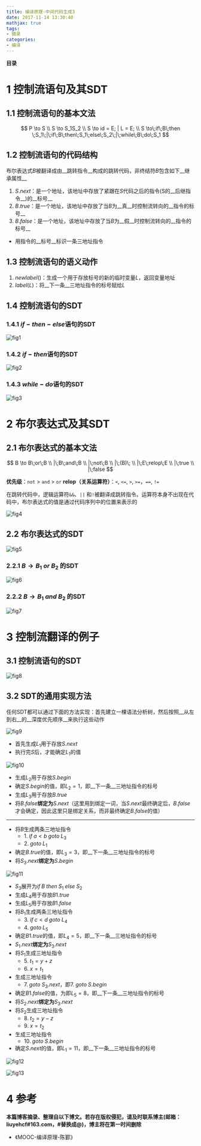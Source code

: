 ```yaml
---
title: 编译原理-中间代码生成3
date: 2017-11-14 13:30:40
mathjax: true
tags: 
- 摘录
categories: 
- 编译
---
```


__目录__

<!-- toc -->
<!--more-->

# 1 控制流语句及其SDT

## 1.1 控制流语句的基本文法

$$
P \to S \\
S \to S_1S_2 \\
S \to id = E; | L = E; \\
S \to\;if\;B\;then \;S_1\;|\;if\;B\;then\;S_1\;else\;S_2\;|\;while\;B\;do\;S_1
$$

## 1.2 控制流语句的代码结构

布尔表达式$B$被翻译成由__跳转指令__构成的跳转代码，非终结符$B$包含如下__继承属性__

1. $S.next$：是一个地址，该地址中存放了紧跟在$S$代码之后的指令(S的__后继指令__)的__标号__
1. $B.true$：是一个地址，该地址中存放了当$B$为__真__时控制流转向的__指令的标号__
1. $B.false$：是一个地址，该地址中存放了当$B$为__假__时控制流转向的__指令的标号__
* 用指令的__标号__标识一条三地址指令

## 1.3 控制流语句的语义动作

1. $newlabel()$：生成一个用于存放标号的新的临时变量$L$，返回变量地址
1. $label(L)$：将__下一条__三地址指令的标号赋给$L$

## 1.4 控制流语句的SDT

### 1.4.1 $if-then-else$语句的SDT

![fig1](/images/编译原理-中间代码生成3/fig1.jpg)

### 1.4.2 $if-then$语句的SDT

![fig2](/images/编译原理-中间代码生成3/fig2.jpg)

### 1.4.3 $while-do$语句的SDT

![fig3](/images/编译原理-中间代码生成3/fig3.jpg)

# 2 布尔表达式及其SDT

## 2.1 布尔表达式的基本文法

$$
B \to B\;or\;B \\
|\;B\;and\;B \\
|\;not\;B \\
|\;(B)\; \\
|\;E\;relop\;E \\
|\;true \\
|\;false
$$

__优先级__：`not` \> `and` \> `or`
__relop（关系运算符）__：`<`, `<=`, `>`, `>=`，`==`, `!=`

在跳转代码中，逻辑运算符`&&`、`||` 和`!`被翻译成跳转指令。运算符本身不出现在代码中，布尔表达式的值是通过代码序列中的位置来表示的

![fig4](/images/编译原理-中间代码生成3/fig4.jpg)

## 2.2 布尔表达式的SDT

![fig5](/images/编译原理-中间代码生成3/fig5.jpg)

### 2.2.1 $B \to B_1\;or\;B_2$ 的SDT

![fig6](/images/编译原理-中间代码生成3/fig6.jpg)

### 2.2.2 $B \to B_1\;and\;B_2$ 的SDT

![fig7](/images/编译原理-中间代码生成3/fig7.jpg)

# 3 控制流翻译的例子

## 3.1 控制流语句的SDT

![fig8](/images/编译原理-中间代码生成3/fig8.jpg)

## 3.2 SDT的通用实现方法

任何SDT都可以通过下面的方法实现：首先建立一棵语法分析树，然后按照__从左到右__的__深度优先顺序__来执行这些动作

![fig9](/images/编译原理-中间代码生成3/fig9.jpg)

* 首先生成$L_1$用于存放$S.next$
* 执行完$S$后，才能确定$L_1$的值

![fig10](/images/编译原理-中间代码生成3/fig10.jpg)

* 生成$L_2$用于存放$S.begin$
* 确定$S.begin$的值，即$L_2=1$，即__下一条__三地址指令的标号
* 生成$L_3$用于存放$B.true$
* 将$B.false$__绑定为__$S.next$（这里用到绑定一词，当$S.next$最终确定后，$B.false$才会确定，因此这里只是绑定关系，而非最终确定$B.false$的值）

---

* 将$B$生成两条三地址指令
    * $1.\;if\;a<b\;goto\;L_3$
    * $2.\;goto\;L_1$
* 确定$B.true$的值，即$L_3=3$，即__下一条__三地址指令的标号
* 将$S_3.next$__绑定为__$S.begin$

![fig11](/images/编译原理-中间代码生成3/fig11.jpg)

* $S_3$展开为$if\;B\;then\;S_1\;else\;S_2$
* 生成$L_4$用于存放$B1.true$
* 生成$L_5$用于存放$B1.false$
* 将$B_1$生成两条三地址指令
    * $3.\;if\;c<d\;goto\;L_4$
    * $4.\;goto\;L_5$
* 确定$B1.true$的值，即$L_4=5$，即__下一条__三地址指令的标号
* $S_1.next$__绑定为__$S_3.next$
* 将$S_1$生成三地址指令
    * $5.\;t_1 = y+z$
    * $6.\;x = t_1$
* 生成三地址指令
    * $7.\;goto\;S_3.next$，即$7.\;goto\;S.begin$
* 确定$B1.false$的值，为即$L_5=8$，即__下一条__三地址指令的标号
* 将$S_2.next$__绑定为__$S_3.next$
* 将$S_2$生成三地址指令
    * $8.\;t_2 = y-z$
    * $9.\;x = t_2$
* 生成三地址指令
    * $10.\;goto\;S.begin$
* 确定$S.next$的值，即$L_1=11$，即__下一条__三地址指令的标号

![fig12](/images/编译原理-中间代码生成3/fig12.jpg)

![fig13](/images/编译原理-中间代码生成3/fig13.jpg)

# 4 参考

__本篇博客摘录、整理自以下博文。若存在版权侵犯，请及时联系博主(邮箱：liuyehcf#163.com，#替换成@)，博主将在第一时间删除__

* 《MOOC-编译原理-陈鄞》
